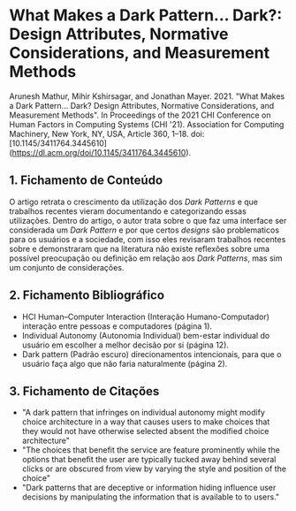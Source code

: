 # What Makes a Dark Pattern... Dark?: Design Attributes, Normative Considerations, and Measurement Methods

Arunesh Mathur, Mihir Kshirsagar, and Jonathan Mayer. 2021. "What Makes a Dark Pattern... Dark? Design Attributes, Normative Considerations, and Measurement Methods". In Proceedings of the 2021 CHI Conference on Human Factors in Computing Systems (CHI '21). Association for Computing Machinery, New York, NY, USA, Article 360, 1–18. doi: [10.1145/3411764.3445610] (https://dl.acm.org/doi/10.1145/3411764.3445610).

## 1. Fichamento de Conteúdo


O artigo retrata o crescimento da utilização dos *Dark Patterns* e que trabalhos recentes vieram documentando e categorizando essas utilizações. Dentro do artigo, o autor trata sobre o que faz uma interface ser considerada um *Dark Pattern* e por que certos *designs* são problematicos para os usuários e a sociedade, com isso eles revisaram trabalhos recentes sobre e demonstraram que na literatura não existe reflexões sobre uma possível preocupação ou definição em relação aos *Dark Patterns*, mas sim um conjunto de considerações.

## 2. Fichamento Bibliográfico 


* HCI Human–Computer Interaction (Interação Humano-Computador)  interação entre pessoas e computadores (página 1).
* Individual Autonomy (Autonomia Individual) bem-estar individual do usuário em escolher a melhor decisão por si (página 12).
* Dark pattern (Padrão escuro) direcionamentos intencionais, para que o usuário faça algo que não faria naturalmente (página 2).

## 3. Fichamento de Citações 


* "A dark pattern that infringes on individual autonomy might modify choice architecture in a way that causes users to make choices that they would not have otherwise selected absent the modified choice architecture"
* "The choices that benefit the service are feature prominently while the options that benefit the user are typically tucked away behind several clicks or are obscured from view by varying the style and position of the choice"
* "Dark patterns that are deceptive or information hiding influence user decisions by manipulating the information that is available to to users."
